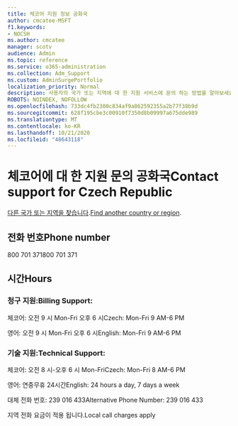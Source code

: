 ```yaml
---
title: 체코어 지원 정보 공화국
author: cmcatee-MSFT
f1.keywords:
- NOCSH
ms.author: cmcatee
manager: scotv
audience: Admin
ms.topic: reference
ms.service: o365-administration
ms.collection: Adm_Support
ms.custom: AdminSurgePortfolio
localization_priority: Normal
description: 사용자의 국가 또는 지역에 대 한 지원 서비스에 문의 하는 방법을 알아보세요.
ROBOTS: NOINDEX, NOFOLLOW
ms.openlocfilehash: 733dc4fb2300c834af9a862592355a2b77f38b9d
ms.sourcegitcommit: 628f195cbe3c00910f7350d8b09997a675dde989
ms.translationtype: MT
ms.contentlocale: ko-KR
ms.lasthandoff: 10/21/2020
ms.locfileid: "48643118"
---
```

# <a name="contact-support-for-czech-republic"></a><span data-ttu-id="f9027-103">체코어에 대 한 지원 문의 공화국</span><span class="sxs-lookup"><span data-stu-id="f9027-103">Contact support for Czech Republic</span></span>

<span data-ttu-id="f9027-104">[다른 국가 또는 지역을 찾습니다](../contact-support-for-business-products.md).</span><span class="sxs-lookup"><span data-stu-id="f9027-104">[Find another country or region](../contact-support-for-business-products.md).</span></span>

## <a name="phone-number"></a><span data-ttu-id="f9027-105">전화 번호</span><span class="sxs-lookup"><span data-stu-id="f9027-105">Phone number</span></span>
<span data-ttu-id="f9027-106">800 701 371</span><span class="sxs-lookup"><span data-stu-id="f9027-106">800 701 371</span></span>

## <a name="hours"></a><span data-ttu-id="f9027-107">시간</span><span class="sxs-lookup"><span data-stu-id="f9027-107">Hours</span></span>
### <a name="billing-support"></a><span data-ttu-id="f9027-108">청구 지원:</span><span class="sxs-lookup"><span data-stu-id="f9027-108">Billing Support:</span></span>

<span data-ttu-id="f9027-109">체코어: 오전 9 시 Mon-Fri 오후 6 시</span><span class="sxs-lookup"><span data-stu-id="f9027-109">Czech: Mon-Fri 9 AM-6 PM</span></span>

<span data-ttu-id="f9027-110">영어: 오전 9 시 Mon-Fri 오후 6 시</span><span class="sxs-lookup"><span data-stu-id="f9027-110">English: Mon-Fri 9 AM-6 PM</span></span>

### <a name="technical-support"></a><span data-ttu-id="f9027-111">기술 지원:</span><span class="sxs-lookup"><span data-stu-id="f9027-111">Technical Support:</span></span>

<span data-ttu-id="f9027-112">체코어: 오전 8 시-오후 6 시 Mon-Fri</span><span class="sxs-lookup"><span data-stu-id="f9027-112">Czech: Mon-Fri 8 AM-6 PM</span></span>

<span data-ttu-id="f9027-113">영어: 연중무휴 24시간</span><span class="sxs-lookup"><span data-stu-id="f9027-113">English: 24 hours a day, 7 days a week</span></span>

<span data-ttu-id="f9027-114">대체 전화 번호: 239 016 433</span><span class="sxs-lookup"><span data-stu-id="f9027-114">Alternative Phone Number: 239 016 433</span></span>

<span data-ttu-id="f9027-115">지역 전화 요금이 적용 됩니다.</span><span class="sxs-lookup"><span data-stu-id="f9027-115">Local call charges apply</span></span>
